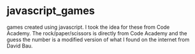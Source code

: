 javascript_games
================

games created using javascript.  I took the idea for these from Code Academy.  The rock/paper/scissors is directly from Code Academy and the guess the number is a modified version of what I found on the internet from David Bau.
